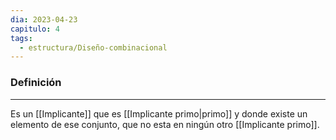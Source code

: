 ```yaml
---
dia: 2023-04-23
capitulo: 4
tags:
  - estructura/Diseño-combinacional
---
```

### Definición
---
Es un [[Implicante]] que es [[Implicante primo|primo]] y donde existe un elemento de ese conjunto, que no esta en ningún otro [[Implicante primo]].